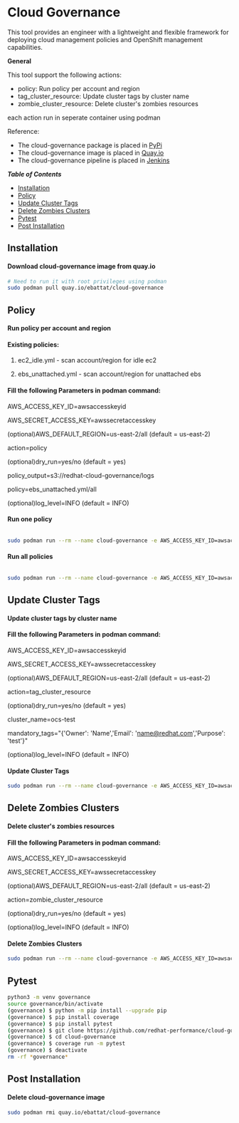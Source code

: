 # Cloud Governance
This tool provides an engineer with a lightweight and flexible framework for 
deploying cloud management policies and OpenShift management capabilities.

**General**

This tool support the following actions:

* policy: Run policy per account and region
* tag_cluster_resource: Update cluster tags by cluster name 
* zombie_cluster_resource: Delete cluster's zombies resources

each action run in seperate container using podman

Reference:
* The cloud-governance package is placed in [PyPi](https://pypi.org/project/cloud-governance/)
* The cloud-governance image is placed in [Quay.io](https://quay.io/repository/ebattat/cloud-governance)
* The cloud-governance pipeline is placed in [Jenkins](TBD)

_**Table of Contents**_

<!-- TOC -->
- [Installation](#installation)
- [Policy](#policy)
- [Update Cluster Tags](#update-cluster-tags)
- [Delete Zombies Clusters](#delete-zombies-clusters)
- [Pytest](#pytest)
- [Post Installation](#post-installation)

<!-- /TOC -->

## Installation

#### Download cloud-governance image from quay.io
```sh
# Need to run it with root privileges using podman
sudo podman pull quay.io/ebattat/cloud-governance
```

## Policy
#### Run policy per account and region
#### Existing policies: 

1. ec2_idle.yml - scan account/region for idle ec2

2. ebs_unattached.yml - scan account/region for unattached ebs

#### Fill the following Parameters in podman command:

AWS_ACCESS_KEY_ID=awsaccesskeyid

AWS_SECRET_ACCESS_KEY=awssecretaccesskey

(optional)AWS_DEFAULT_REGION=us-east-2/all (default = us-east-2)

action=policy

(optional)dry_run=yes/no (default = yes)

policy_output=s3://redhat-cloud-governance/logs

policy=ebs_unattached.yml/all

(optional)log_level=INFO (default = INFO)

#### Run one policy
```sh

sudo podman run --rm --name cloud-governance -e AWS_ACCESS_KEY_ID=awsaccesskeyid -e AWS_SECRET_ACCESS_KEY=awssecretaccesskey -e AWS_DEFAULT_REGION=us-east-2 -e action=policy -e dry_run=yes -e policy_output=s3://redhat-cloud-governance/logs -e policy=ebs_unattached.yml -e log_level=INFO quay.io/ebattat/cloud-governance

```

#### Run all policies
```sh

sudo podman run --rm --name cloud-governance -e AWS_ACCESS_KEY_ID=awsaccesskeyid -e AWS_SECRET_ACCESS_KEY=awssecretaccesskey -e AWS_DEFAULT_REGION=us-east-2 -e action=policy -e dry_run=yes -e policy_output=s3://redhat-cloud-governance/logs -e policy=all -e log_level=INFO quay.io/ebattat/cloud-governance

```
##  Update Cluster Tags
#### Update cluster tags by cluster name 
#### Fill the following Parameters in podman command:

AWS_ACCESS_KEY_ID=awsaccesskeyid

AWS_SECRET_ACCESS_KEY=awssecretaccesskey

(optional)AWS_DEFAULT_REGION=us-east-2/all (default = us-east-2)

action=tag_cluster_resource

(optional)dry_run=yes/no (default = yes)

cluster_name=ocs-test

mandatory_tags="{'Owner': 'Name','Email': 'name@redhat.com','Purpose': 'test'}"

(optional)log_level=INFO (default = INFO)

#### Update Cluster Tags
```sh
sudo podman run --rm --name cloud-governance -e AWS_ACCESS_KEY_ID=awsaccesskeyid -e AWS_SECRET_ACCESS_KEY=awssecretaccesskey -e AWS_DEFAULT_REGION=us-east-2 -e action=tag_cluster_resource -e dry_run=yes -e cluster_name=ocs-test -e mandatory_tags="{'Owner': 'Name','Email': 'name@redhat.com','Purpose': 'test'}" -e log_level=INFO quay.io/ebattat/cloud-governance

```

## Delete Zombies Clusters
#### Delete cluster's zombies resources
#### Fill the following Parameters in podman command:

AWS_ACCESS_KEY_ID=awsaccesskeyid

AWS_SECRET_ACCESS_KEY=awssecretaccesskey

(optional)AWS_DEFAULT_REGION=us-east-2/all (default = us-east-2)

action=zombie_cluster_resource

(optional)dry_run=yes/no (default = yes)

(optional)log_level=INFO (default = INFO)

#### Delete Zombies Clusters
```sh
sudo podman run --rm --name cloud-governance -e AWS_ACCESS_KEY_ID=awsaccesskeyid -e AWS_SECRET_ACCESS_KEY=awssecretaccesskey -e AWS_DEFAULT_REGION=us-east-2 -e action=zombie_cluster_resource -e dry_run=yes -e log_level=INFO quay.io/ebattat/cloud-governance
```

## Pytest

```sh
python3 -m venv governance
source governance/bin/activate
(governance) $ python -m pip install --upgrade pip
(governance) $ pip install coverage
(governance) $ pip install pytest
(governance) $ git clone https://github.com/redhat-performance/cloud-governance
(governance) $ cd cloud-governance
(governance) $ coverage run -m pytest
(governance) $ deactivate
rm -rf *governance*
```

## Post Installation

#### Delete cloud-governance image
```sh
sudo podman rmi quay.io/ebattat/cloud-governance
```